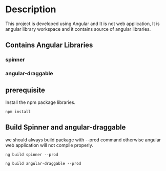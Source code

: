 # Description
This project is developed using Angular and It is not web application, It is angular library workspace and it contains source of angular libraries.

## Contains Angular Libraries
### spinner
### angular-draggable

## prerequisite 
Install the npm package libraries.

`npm install`

## Build Spinner and angular-draggable
we should always build package with --prod command otherwise angular web application will not compile properly.

`ng build spinner --prod`

`ng build angular-draggable --prod`


